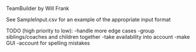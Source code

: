 TeamBuilder by Will Frank

See SampleInput.csv for an example of the appropriate input format

TODO (high priority to low):
-handle more edge cases
-group siblings/coaches and children together
-take availability into account
-make GUI
-account for spelling mistakes
